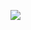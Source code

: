 <p width="100">
<img align="center" src="https://github-readme-streak-stats.herokuapp.com/?user=Hagane3">
</p>
